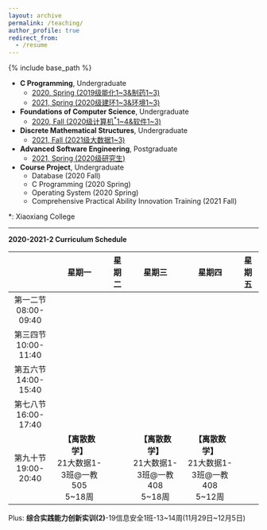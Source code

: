 ```yaml
---
layout: archive
permalink: /teaching/
author_profile: true
redirect_from:
  - /resume
---
```


{% include base_path %}

* **C Programming**, Undergraduate
  * [2020, Spring (2019级能化1~3&制药1~3)](http://guoshengkang.github.io/teaching/2020-spring-c-programming)
  * [2021, Spring (2020级建环1~3&环境1~3)](http://guoshengkang.github.io/teaching/2021-spring-c-programming)
* **Foundations of Computer Science**, Undergraduate
  * [2020, Fall (2020级计算机<sup>\*</sup>1~4&软件1~3)](http://guoshengkang.github.io/teaching/2020-fall-foundations-of-computer-science)
* **Discrete Mathematical Structures**, Undergraduate
  * [2021, Fall (2021级大数据1~3)](http://guoshengkang.github.io/teaching/2021-fall-discrete-mathematical-structures)
* **Advanced Software Engineering**, Postgraduate
  * [2021, Spring (2020级研究生)](http://guoshengkang.github.io/teaching/2021-spring-advanced-software-engineering)
* **Course Project**, Undergraduate
  * Database (2020 Fall)
  * C Programming (2020 Spring)
  * Operating System (2020 Spring)
  * Comprehensive Practical Ability Innovation Training (2021 Fall)

\*: Xiaoxiang College
- - -

**2020-2021-2 Curriculum Schedule**

|        |星期一|星期二|星期三|星期四|星期五|
| :----: | :----: | :----: | :----: | :----: | :----: |
|第一二节<br>08:00-09:40|	|	| |	 |	|
|第三四节<br>10:00-11:40|	|	| | | |
|第五六节<br>14:00-15:40| |	 |  |	 |	|
|第七八节<br>16:00-17:40|	|	 |  | 	|	|
|第九十节<br>19:00-20:40|**【离散数学】**<br>21大数据1-3班@一教505<br>5~18周|	|**【离散数学】**<br>21大数据1-3班@一教408<br>5~18周|**【离散数学】**<br>21大数据1-3班@一教408<br>5~12周|	|

Plus: **综合实践能力创新实训(2)**-19信息安全1班-13~14周(11月29日~12月5日)
